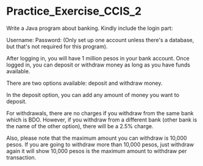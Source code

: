 # Practice_Exercise_CCIS_2
Write a Java program about banking. Kindly include the login part:

Username:
Password:
(Only set up one account unless there's a database, but that's not required for this program).

After logging in, you will have 1 million pesos in your bank account. Once logged in, you can deposit or withdraw money as long as you have funds available.

There are two options available: deposit and withdraw money.

In the deposit option, you can add any amount of money you want to deposit.

For withdrawals, there are no charges if you withdraw from the same bank which is BDO. However, if you withdraw from a different bank (other bank is the name of the other  option), there will be a 2.5% charge. 

Also, please note that the maximum amount you can withdraw is 10,000 pesos. If you are going to withdraw more than 10,000 pesos, just withdraw again it will show 10,000 pesos is the maximum amount to withdraw per transaction.
